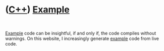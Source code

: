 



 

 

 

 

 

([C++](Cpp.htm)) [Example](CppExample.htm)
==========================================

 

[Example](CppExample.htm) code can be insightful, if and only if, the
code compiles without warnings. On this website, I increasingly generate
[example](CppExample.htm) code from live code.

 

 

 

 

 





 



